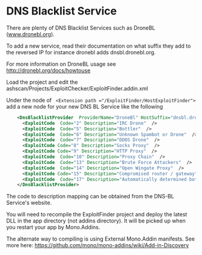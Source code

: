 # DNS Blacklist Service
There are plenty of DNS Blacklist Services such as DroneBL (www.dronebl.org).

To add a new service, read their documentation on what suffix they add to the reversed IP for instance dronebl adds dnsbl.dronebl.org.

For more information on DroneBL usage see http://dronebl.org/docs/howtouse


Load the project and edit the ashscan/Projects/ExploitChecker/ExploitFinder.addin.xml

Under the node of ``` <Extension path ="/ExploitFinder/HostExploitFinder">``` add a new node for your new DNS BL Service like the following

```xml
    <DnsBlacklistProvider  ProviderName="DroneBl" HostSuffix="dnsbl.dronebl.org" >
      <ExploitCode  Code="2" Description="IRC Drone"  />
      <ExploitCode  Code="5" Description="Bottler"  />
      <ExploitCode  Code="6" Description="Unknown Spambot or Drone"  />
      <ExploitCode  Code="7" Description="DDOS Drone"  />
      <ExploitCode Code="8" Description="Socks Proxy"  />
      <ExploitCode Code="9" Description="HTTP Proxy"  />
      <ExploitCode  Code="10" Description="Proxy Chain"  />
      <ExploitCode  Code="13" Description="Brute Force Attackers"  />
      <ExploitCode  Code="14" Description="Open Wingate Proxy"  />
      <ExploitCode Code="15" Description="Compromised router / gateway"  />
      <ExploitCode  Code="17" Description="Automatically determined botnet"  />
    </DnsBlacklistProvider>
```

The code to description mapping can be obtained from the DNS-BL Service's website.

You will need to recompile the ExploitFinder project and deploy the latest DLL in the app directory (not addins directory). It will be picked up when you restart your app by Mono.Addins.

The alternate way to compiling is using External Mono.Addin manifests. See more here: https://github.com/mono/mono-addins/wiki/Add-in-Discovery
